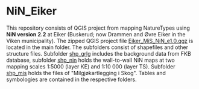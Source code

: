 # NiN_Eiker
This repository consists of QGIS project from mapping NatureTypes using **NiN version 2.2** at Eiker (Buskerud; now Drammen and Øvre Eiker in the Viken municipality). The zipped QGIS project file [Eiker_MiS_NiN_e1.0.qgz](https://github.com/geco-nhm/NiN_Eiker/blob/main/Eiker_MiS_NiN_e1.0.qgz) is located in the main folder. The subfolders consist of shapefiles and other structure files. Subfolder [shp_grlg](https://github.com/geco-nhm/NiN_Eiker/tree/main/shp_grlg) includes the background data from FKB database, subfolder [shp_nin](https://github.com/geco-nhm/NiN_Eiker/tree/main/shp_nin) holds the wall-to-wall NiN maps at two mapping scales 1:5000 (layer KE) and 1:10 000 (layer TS). Subfolder [shp_mis](https://github.com/geco-nhm/NiN_Eiker/tree/main/shp_mis) holds the files of "Milgjøkartlegging i Skog". Tables and symbologies are contained in the respective folders. 


